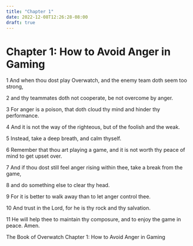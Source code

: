 ```yaml
---
title: "Chapter 1"
date: 2022-12-08T12:26:28-08:00
draft: true
---
```


# Chapter 1: How to Avoid Anger in Gaming

1 And when thou dost play Overwatch, and the enemy team doth seem too strong,

2 and thy teammates doth not cooperate, be not overcome by anger.

3 For anger is a poison, that doth cloud thy mind and hinder thy performance.

4 And it is not the way of the righteous, but of the foolish and the weak.

5 Instead, take a deep breath, and calm thyself.

6 Remember that thou art playing a game, and it is not worth thy peace of mind to get upset over.

7 And if thou dost still feel anger rising within thee, take a break from the game,

8 and do something else to clear thy head.

9 For it is better to walk away than to let anger control thee.

10 And trust in the Lord, for he is thy rock and thy salvation.

11 He will help thee to maintain thy composure, and to enjoy the game in peace. Amen.

The Book of Overwatch
Chapter 1: How to Avoid Anger in Gaming


